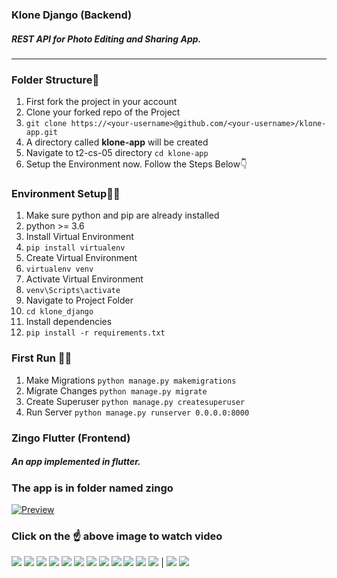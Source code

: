 ### Klone Django (Backend)
##### REST API for Photo Editing and Sharing App.

------------
### Folder Structure📂
1. First fork the project in your account
2. Clone your forked repo of the Project
3. `git clone https://<your-username>@github.com/<your-username>/klone-app.git`
4. A directory called **klone-app** will be created
5. Navigate to t2-cs-05 directory `cd klone-app`
5. Setup the Environment now. Follow the Steps Below👇


### Environment Setup🐱‍💻
1. Make sure python and pip are already installed
2. python >= 3.6
3. Install Virtual Environment
4. `pip install virtualenv`
5. Create Virtual Environment
6. `virtualenv venv`
7. Activate Virtual Environment
8. `venv\Scripts\activate`
9. Navigate to Project Folder 
10. `cd klone_django`
11. Install dependencies
12. `pip install -r requirements.txt`


### First Run 🏃‍♂️
1. Make Migrations
`python manage.py makemigrations`
2. Migrate Changes
`python manage.py migrate`
3. Create Superuser
`python manage.py createsuperuser`
4. Run Server
`python manage.py runserver 0.0.0.0:8000`

### Zingo Flutter (Frontend)
##### An app implemented in flutter.

### The app is in folder named zingo

[![Preview](/screenshots/1.JPG)](https://drive.google.com/file/d/11iu9TNcVNCVRa6kbfDUPSoqv0tABLpmI/view?usp=sharing "Preview")
### Click on the ☝ above image to watch video

![](/screenshots/1.JPG) ![](/screenshots/2.JPG) ![](/screenshots/3.JPG) ![](/screenshots/4.JPG)
![](/screenshots/5.JPG) ![](/screenshots/6.JPG) ![](/screenshots/7.JPG) ![](/screenshots/8.JPG) 
![](/screenshots/9.JPG) ![](/screenshots/10.JPG) ![](/screenshots/11.JPG) ![](/screenshots/12.JPG) |
![](/screenshots/13.JPG) ![](/screenshots/14.JPG)

